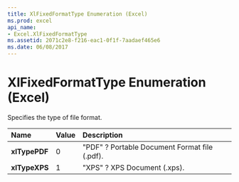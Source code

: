 ```yaml
---
title: XlFixedFormatType Enumeration (Excel)
ms.prod: excel
api_name:
- Excel.XlFixedFormatType
ms.assetid: 2071c2e8-f216-eac1-0f1f-7aadaef465e6
ms.date: 06/08/2017
---
```



# XlFixedFormatType Enumeration (Excel)

Specifies the type of file format.



|Name|Value|Description|
|:-----|:-----|:-----|
| **xlTypePDF**|0|"PDF" ? Portable Document Format file (.pdf).|
| **xlTypeXPS**|1|"XPS" ? XPS Document (.xps).|

